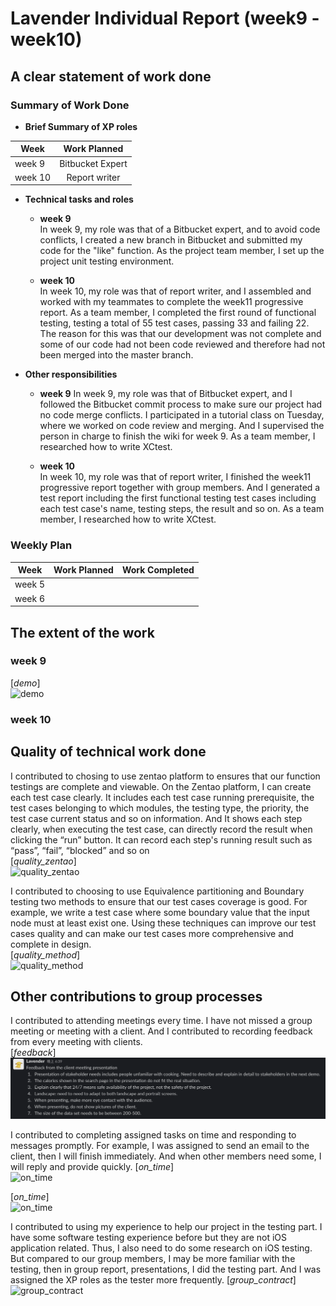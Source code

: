 # Lavender Individual Report (week9 - week10)

## A clear statement of work done

### Summary of Work Done 
- **Brief Summary of XP roles**  

| Week | Work Planned |
|----------|:-------------:|
| week 9 | Bitbucket Expert |
| week 10 | Report writer |

- **Technical tasks and roles**  
    - **week 9**   
        In week 9, my role was that of a Bitbucket expert, and to avoid code conflicts, I created a new branch in Bitbucket and submitted my code for the "like" function. As the project team member, I set up the project unit testing environment.

    - **week 10**  
        In week 10, my role was that of report writer, and I assembled and worked with my teammates to complete the week11 progressive report. As a team member, I completed the first round of functional testing, testing a total of 55 test cases, passing 33 and failing 22. The reason for this was that our development was not complete and some of our code had not been code reviewed and therefore had not been merged into the master branch.

- **Other responsibilities**
    - **week 9**
        In week 9, my role was that of Bitbucket expert, and I followed the Bitbucket commit process to make sure our project had no code merge conflicts. I participated in a tutorial class on Tuesday, where we worked on code review and merging. And I supervised the person in charge to finish the wiki for week 9. As a team member, I researched how to write XCtest.

    - **week 10**   
        In week 10, my role was that of report writer, I finished the week11 progressive report together with group members. And I generated a test report including the first functional testing test cases including each test case's name, testing steps, the result and so on. As a team member, I researched how to write XCtest.

### Weekly Plan
| Week | Work Planned | Work Completed |
|----------|:-------------|:------|
| week 5 | | |
| week 6 | | |

## The extent of the work
### week 9
[*demo*]   
![demo](./week7/demo.jpeg)

### week 10



## Quality of technical work done
I contributed to chosing to use zentao platform to ensures that our function testings are complete and viewable. On the Zentao platform, I can create each test case clearly. It includes each test case running prerequisite, the test cases belonging to which modules, the testing type, the priority, the test case current status and so on information. And It shows each step clearly, when executing the test case, can directly record the result when clicking the “run” button. It can record each step's running result such as “pass”, “fail”, “blocked” and so on    
[*quality_zentao*]    
![quality_zentao](./other/quality_zentao.png)

I contributed to choosing to use Equivalence partitioning and Boundary testing two methods to ensure that our test cases coverage is good. For example, we write a test case where some boundary value that the input node must at least exist one. Using these techniques can improve our test cases quality and can make our test cases more comprehensive and complete in design.  
[*quality_method*]    
![quality_method](./other/quality_method.png)


## Other contributions to group processes
I contributed to attending meetings every time. I have not missed a group meeting or meeting with a client. And I contributed to recording feedback from every meeting with clients.   
[*feedback*]    
![feedback](./other/feedback.png)

I contributed to completing assigned tasks on time and responding to messages promptly. For example, I was assigned to send an email to the client, then I will finish immediately. And when other members need some, I will reply and provide quickly.
[*on_time*]    
![on_time](./other/ontime_assigned.png)

[*on_time*]    
![on_time](./other/ontime_finished.png)

I contributed to using my experience to help our project in the testing part. I have some software testing experience before but they are not iOS application related. Thus, I also need to do some research on iOS testing. But compared to our group members, I may be more familiar with the testing, then in group report, presentations, I did the testing part. And I was assigned the XP roles as the tester more frequently. 
[*group_contract*]    
![group_contract](./other/contract.png)


